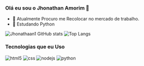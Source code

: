 ### Olá eu sou o Jhonathan Amorim 👋


- 🔭 Atualmente Procuro me Recolocar no mercado de trabalho.
- 🌱 Estudando Python


  


![Jhonathaan1 GitHub stats](https://github-readme-stats.vercel.app/api?username=jhonathaan1&show_icons=true&theme=transparent)
![Top Langs](https://github-readme-stats.vercel.app/api/top-langs/?username=jhonathaan1&hide=javascript,html)

<h3>Tecnologias que eu Uso</h3>

<div style="display: inline_block">
  <img align="center" alt="html5" src="https://img.shields.io/badge/HTML5-E34F26?style=for-the-badge&logo=html5&logoColor=white" />
  <img align="center" alt="css" src="https://img.shields.io/badge/CSS3-1572B6?style=for-the-badge&logo=css3&logoColor=white" />
  <img align="center" alt="nodejs" src="https://img.shields.io/badge/Node.js-43853D?style=for-the-badge&logo=node.js&logoColor=white" />
  <img align="center" alt="python" src="https://img.shields.io/badge/python-3670A0?style=for-the-badge&logo=python&logoColor=ffdd54" />
</div><br/>


